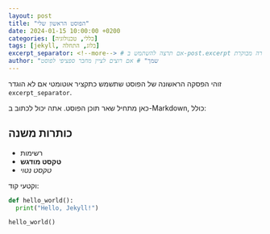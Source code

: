 ```yaml
---
layout: post
title: "הפוסט הראשון שלי"
date: 2024-01-15 10:00:00 +0200
categories: [כללי, טכנולוגיה]
tags: [jekyll, בלוג, התחלה]
excerpt_separator: <!--more--> # אם תרצה להשתמש ב-post.excerpt בצורה מבוקרת
author: "שמך" # אם רוצים לציין מחבר ספציפי לפוסט
---
```


זוהי הפסקה הראשונה של הפוסט שתשמש כתקציר אוטומטי אם לא הוגדר `excerpt_separator`.

<!--more-->

כאן מתחיל שאר תוכן הפוסט.
אתה יכול לכתוב ב-Markdown, כולל:

## כותרות משנה

* רשימות
* **טקסט מודגש**
* *טקסט נטוי*

וקטעי קוד:

```python
def hello_world():
  print("Hello, Jekyll!")

hello_world()
```